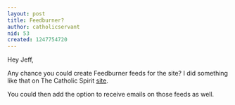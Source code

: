 ```yaml
---
layout: post
title: Feedburner?
author: catholicservant
nid: 53
created: 1247754720
---
```

<p>Hey Jeff,</p>
<p>Any chance you could create Feedburner feeds for the site? I did something like that on The Catholic Spirit <a href="http://thecatholicspirit.com/index.php?option=com_content&amp;task=view&amp;id=2146&amp;Itemid=395">site</a>.</p>
<p>You could then add the option to receive emails on those feeds as well.</p>
<p>&nbsp;</p>
